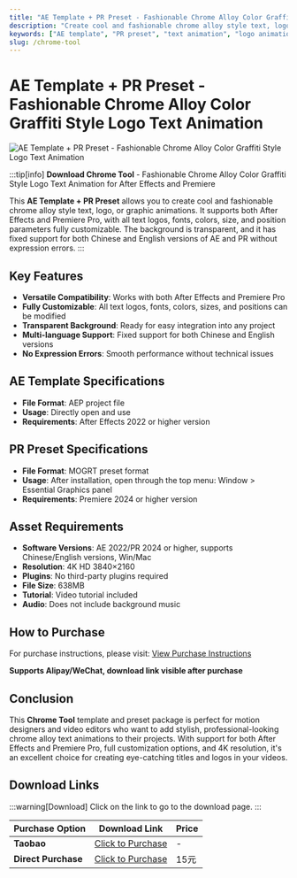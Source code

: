 ```yaml
---
title: "AE Template + PR Preset - Fashionable Chrome Alloy Color Graffiti Style Logo Text Animation"
description: "Create cool and fashionable chrome alloy style text, logo, or graphic animations with this AE template and PR preset. All text logos, fonts, colors, size and position parameters can be modified with transparent background."
keywords: ["AE template", "PR preset", "text animation", "logo animation", "graffiti text", "chrome alloy", "premium assets", "motion graphics", "videohive", "titles"]
slug: /chrome-tool
---
```

<!--Above is Setting Part-generate depend on content meet Google Seo, you need to balance automation efficiency with Google’s core ranking factors—especially E-E-A-T (Experience, Expertise, Authoritativeness, Trustworthiness), -->

<!--First Part-This is Title -->
# AE Template + PR Preset - Fashionable Chrome Alloy Color Graffiti Style Logo Text Animation

<!--Second Part-This is First Banner -->
![AE Template + PR Preset - Fashionable Chrome Alloy Color Graffiti Style Logo Text Animation](https://www.gfxcamp.com/wp-content/uploads/2025/09/Chrome-Tool.jpg)

:::tip[info]
**Download Chrome Tool** - Fashionable Chrome Alloy Color Graffiti Style Logo Text Animation for After Effects and Premiere

This **AE Template + PR Preset** allows you to create cool and fashionable chrome alloy style text, logo, or graphic animations. It supports both After Effects and Premiere Pro, with all text logos, fonts, colors, size, and position parameters fully customizable. The background is transparent, and it has fixed support for both Chinese and English versions of AE and PR without expression errors.
:::

## Key Features

- **Versatile Compatibility**: Works with both After Effects and Premiere Pro
- **Fully Customizable**: All text logos, fonts, colors, sizes, and positions can be modified
- **Transparent Background**: Ready for easy integration into any project
- **Multi-language Support**: Fixed support for both Chinese and English versions
- **No Expression Errors**: Smooth performance without technical issues

## AE Template Specifications

- **File Format**: AEP project file
- **Usage**: Directly open and use
- **Requirements**: After Effects 2022 or higher version

## PR Preset Specifications

- **File Format**: MOGRT preset format
- **Usage**: After installation, open through the top menu: Window > Essential Graphics panel
- **Requirements**: Premiere 2024 or higher version

## Asset Requirements

- **Software Versions**: AE 2022/PR 2024 or higher, supports Chinese/English versions, Win/Mac
- **Resolution**: 4K HD 3840×2160
- **Plugins**: No third-party plugins required
- **File Size**: 638MB
- **Tutorial**: Video tutorial included
- **Audio**: Does not include background music

## How to Purchase

For purchase instructions, please visit: [View Purchase Instructions](https://www.gfxcamp.com/how-to-download/)

**Supports Alipay/WeChat, download link visible after purchase**

## Conclusion

This **Chrome Tool** template and preset package is perfect for motion designers and video editors who want to add stylish, professional-looking chrome alloy text animations to their projects. With support for both After Effects and Premiere Pro, full customization options, and 4K resolution, it's an excellent choice for creating eye-catching titles and logos in your videos.

<!-- The Last Part-Download -->
## Download Links
:::warning[Download]
Click on the link to go to the download page.
:::

| Purchase Option | Download Link | Price |
|---|---|---|
| **Taobao** | [Click to Purchase](https://item.taobao.com/item.htm?id=973546847706) | - |
| **Direct Purchase** | [Click to Purchase](https://www.gfxcamp.com/wp-login.php?redirect_to=https%3A%2F%2Fwww.gfxcamp.com%2Fchrome-tool%2F) | 15元 |